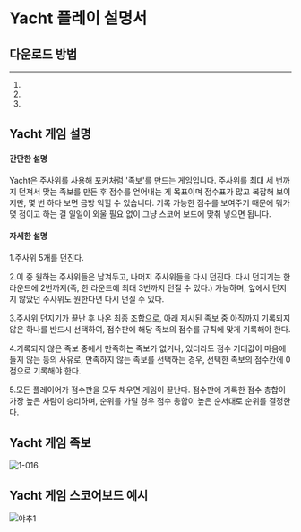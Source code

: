 # Yacht 플레이 설명서

## 다운로드 방법
---
1.
2.
3.

## Yacht 게임 설명

#### 간단한 설명
Yacht은 주사위를 사용해 포커처럼 '족보'를 만드는 게임입니다. 주사위를 최대 세 번까지 던져서 맞는 족보를 만든 후 점수를 얻어내는 게 목표이며 점수표가 많고 복잡해 보이지만, 몇 번 하다 보면 금방 익힐 수 있습니다. 기록 가능한 점수를 보여주기 때문에 뭐가 몇 점이고 하는 걸 일일이 외울 필요 없이 그냥 스코어 보드에 맞춰 넣으면 됩니다.

#### 자세한 설명
1.주사위 5개를 던진다.

2.이 중 원하는 주사위들은 남겨두고, 나머지 주사위들을 다시 던진다. 다시 던지기는 한 라운드에 2번까지(즉, 한 라운드에 최대 3번까지 던질 수 있다.) 가능하며, 앞에서 던지지 않았던 주사위도 원한다면 다시 던질 수 있다.

3.주사위 던지기가 끝난 후 나온 최종 조합으로, 아래 제시된 족보 중 아직까지 기록되지 않은 하나를 반드시 선택하여, 점수판에 해당 족보의 점수를 규칙에 맞게 기록해야 한다.

4.기록되지 않은 족보 중에서 만족하는 족보가 없거나, 있더라도 점수 기대값이 마음에 들지 않는 등의 사유로, 만족하지 않는 족보를 선택하는 경우, 선택한 족보의 점수칸에 0점으로 기록해야 한다.

5.모든 플레이어가 점수판을 모두 채우면 게임이 끝난다. 점수판에 기록한 점수 총합이 가장 높은 사람이 승리하며, 순위를 가릴 경우 점수 총합이 높은 순서대로 순위를 결정한다.

## Yacht 게임 족보

![1-016](https://github.com/fbghtjd/test/assets/96062799/ca063ec3-6adb-4930-9a75-27f6df2eee46)

## Yacht 게임 스코어보드 예시

![야추1](https://github.com/fbghtjd/test/assets/96062799/d84ecbbd-c8d0-455b-9665-1436a44cfb9d)

